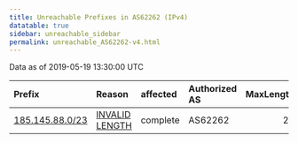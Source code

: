 ```yaml
---
title: Unreachable Prefixes in AS62262 (IPv4)
datatable: true
sidebar: unreachable_sidebar
permalink: unreachable_AS62262-v4.html
---
```


Data as of 2019-05-19 13:30:00 UTC


<div class="datatable-begin"></div>

| Prefix                                                   | Reason                                                                                                    | affected   | Authorized AS   |   MaxLength | Anchor                                         |   unreachable /24s |
|:---------------------------------------------------------|:----------------------------------------------------------------------------------------------------------|:-----------|:----------------|------------:|:-----------------------------------------------|-------------------:|
| [185.145.88.0/23](https://stat.ripe.net/185.145.88.0/23) | [INVALID LENGTH](https://rpki-validator.ripe.net/announcement-preview?asn=AS62262&prefix=185.145.88.0/23) | complete   | AS62262         |          22 | [RIPE](unreachable_RIPE_NCC_RPKI_Root-v4.html) |                  2 |

<div class="datatable-end"></div>